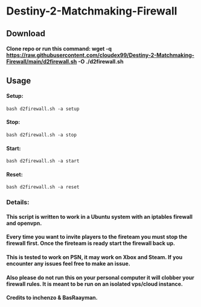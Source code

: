 # Destiny-2-Matchmaking-Firewall

## Download
#### Clone repo or run this command: wget -q https://raw.githubusercontent.com/cloudex99/Destiny-2-Matchmaking-Firewall/main/d2firewall.sh -O ./d2firewall.sh
## Usage
#### Setup: 
``` bash d2firewall.sh -a setup ```
#### Stop: 
``` bash d2firewall.sh -a stop ```
#### Start: 
``` bash d2firewall.sh -a start ```
#### Reset: 
``` bash d2firewall.sh -a reset ```

### Details:
#### This script is written to work in a Ubuntu system with an iptables firewall and openvpn. 
#### Every time you want to invite players to the fireteam you must stop the firewall first. Once the fireteam is ready start the firewall back up.
#### This is tested to work on PSN, it may work on Xbox and Steam. If you encounter any issues feel free to make an issue.
#### Also please do not run this on your personal computer it will clobber your firewall rules. It is meant to be run on an isolated vps/cloud instance.
#### Credits to inchenzo & BasRaayman.
